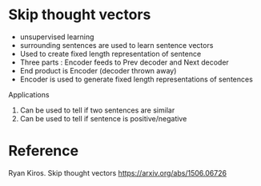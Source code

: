 
# Skip thought vectors

* unsupervised learning 
* surrounding sentences are used to learn sentence vectors
* Used to create fixed length representation of sentence
* Three parts : Encoder feeds to Prev decoder and Next decoder
* End product is Encoder (decoder thrown away)
* Encoder is used to generate fixed length representations of sentences

Applications
1. Can be used to tell if two sentences are similar
2. Can be used to tell if sentence is positive/negative

# Reference

Ryan Kiros.  Skip thought vectors https://arxiv.org/abs/1506.06726
